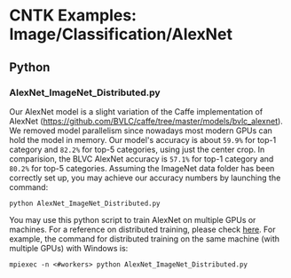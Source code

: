 # CNTK Examples: Image/Classification/AlexNet

## Python

### AlexNet_ImageNet_Distributed.py

Our AlexNet model is a slight variation of the Caffe implementation of AlexNet (https://github.com/BVLC/caffe/tree/master/models/bvlc_alexnet). We removed model parallelism since nowadays most modern GPUs can hold the model in memory. Our model's accuracy is about `59.9%` for top-1 category and `82.2%` for top-5 categories, using just the center crop. In comparision, the BLVC AlexNet accuracy is `57.1%` for top-1 category and `80.2%` for top-5 categories. Assuming the ImageNet data folder has been correctly set up, you may achieve our accuracy numbers by launching the command:

`python AlexNet_ImageNet_Distributed.py`

You may use this python script to train AlexNet on multiple GPUs or machines. For a reference on distributed training, please check [here](https://github.com/Microsoft/CNTK/wiki/Multiple-GPUs-and-machines#32-python). For example, the command for distributed training on the same machine (with multiple GPUs) with Windows is:

`mpiexec -n <#workers> python AlexNet_ImageNet_Distributed.py`
